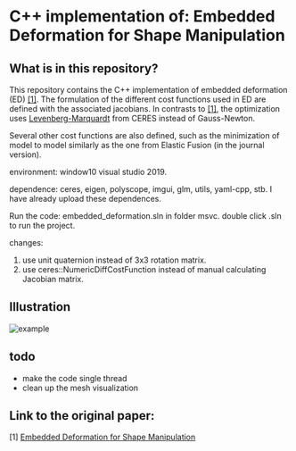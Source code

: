 # C++ implementation of: Embedded Deformation for Shape Manipulation

## What is in this repository?
This repository contains the C++ implementation of embedded deformation (ED) [[1]](#link-to-the-original-paper). The formulation of the different cost functions used in ED are defined with the associated jacobians. In contrasts to [[1]](#link-to-the-original-paper), the optimization uses [Levenberg-Marquardt](http://ceres-solver.org/nnls_solving.html#levenberg-marquardt) from CERES instead of Gauss-Newton.

Several other cost functions are also defined, such as the minimization of model to model similarly as the one from Elastic Fusion (in the journal version).

environment:
window10 visual studio 2019.

dependence: ceres, eigen, polyscope, imgui, glm, utils, yaml-cpp, stb. I have already upload these dependences.

Run the code: embedded_deformation.sln in folder msvc. double click .sln to run the project.

changes:
1. use unit quaternion instead of 3x3 rotation matrix.
2. use ceres::NumericDiffCostFunction instead of manual calculating Jacobian matrix.

## Illustration
![example](https://github.com/rFalque/embedded_deformation/raw/master/images/screenshot.png "example of embedded deformation")

## todo
* make the code single thread
* clean up the mesh visualization

## Link to the original paper:
[1] [Embedded Deformation for Shape Manipulation](https://graphics.ethz.ch/~sumnerb/research/embdef/Sumner2007EDF.pdf)
